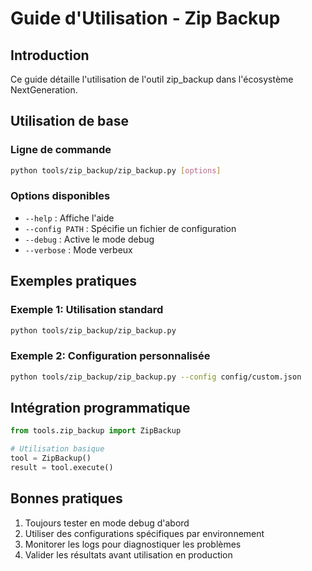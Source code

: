 # Guide d'Utilisation - Zip Backup

## Introduction

Ce guide détaille l'utilisation de l'outil zip_backup dans l'écosystème NextGeneration.

## Utilisation de base

### Ligne de commande
```bash
python tools/zip_backup/zip_backup.py [options]
```

### Options disponibles
- `--help` : Affiche l'aide
- `--config PATH` : Spécifie un fichier de configuration
- `--debug` : Active le mode debug
- `--verbose` : Mode verbeux

## Exemples pratiques

### Exemple 1: Utilisation standard
```bash
python tools/zip_backup/zip_backup.py
```

### Exemple 2: Configuration personnalisée
```bash
python tools/zip_backup/zip_backup.py --config config/custom.json
```

## Intégration programmatique

```python
from tools.zip_backup import ZipBackup

# Utilisation basique
tool = ZipBackup()
result = tool.execute()
```

## Bonnes pratiques

1. Toujours tester en mode debug d'abord
2. Utiliser des configurations spécifiques par environnement
3. Monitorer les logs pour diagnostiquer les problèmes
4. Valider les résultats avant utilisation en production

